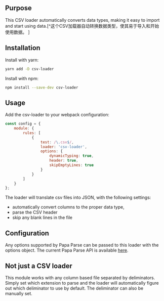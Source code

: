## Purpose

This CSV loader automatically converts data types, making it easy to import and start using data.[^这个CSV加载器自动转换数据类型，使其易于导入和开始使用数据。  ]

## Installation

Install with yarn:

```bash
yarn add -D csv-loader
```

Install with npm:

```bash
npm install --save-dev csv-loader
```

## Usage

Add the csv-loader to your webpack configuration:

```js
const config = {
    module: {
        rules: [
            {
                test: /\.csv$/,
                loader: 'csv-loader',
                options: {
                    dynamicTyping: true,
                    header: true,
                    skipEmptyLines: true
                }
            }
        ]
    }
};
```

The loader will translate csv files into JSON, with the following settings:

- automatically convert columns to the proper data type,
- parse the CSV header
- skip any blank lines in the file

## Configuration

Any options supported by Papa Parse can be passed to this loader with the options object. The current Papa Parse API is available [here](http://papaparse.com/docs#config).

## Not just a CSV loader

This module works with any column based file separated by deliminators. Simply set which extension to parse and the loader will automatically figure out which deliminator to use by default. The deliminator can also be manually set.
